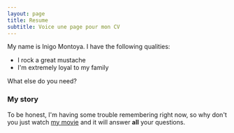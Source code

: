 ```yaml
---
layout: page
title: Resume
subtitle: Voice une page pour mon CV
---
```


My name is Inigo Montoya. I have the following qualities:

- I rock a great mustache
- I'm extremely loyal to my family

What else do you need?


### My story

To be honest, I'm having some trouble remembering right now, so why don't you just watch [my movie](https://en.wikipedia.org/wiki/The_Princess_Bride_%28film%29) and it will answer **all** your questions.
